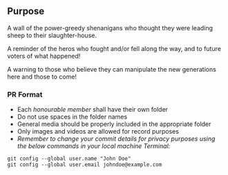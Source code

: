 ## Purpose

A wall of the power-greedy shenanigans who thought they were leading sheep to their slaughter-house.

A reminder of the heros who fought and/or fell along the way, and to future voters of what happened!

A warning to those who believe they can manipulate the new generations here and those to come!

### PR Format

- Each *honourable member* shall have their own folder
- Do not use spaces in the folder names
- General media should be properly included in the appropriate folder
- Only images and videos are allowed for record purposes
- *Remember to change your commit details for privacy purposes using the below commands in your local machine Terminal:*

```
git config --global user.name "John Doe"
git config --global user.email johndoe@example.com
```
